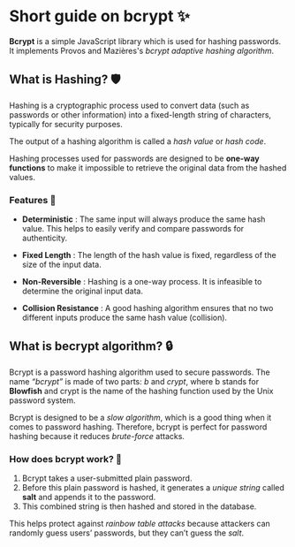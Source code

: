 # Short guide on bcrypt :sparkles:

**Bcrypt** is a simple JavaScript library which is used for hashing passwords. It implements Provos and Mazières's _bcrypt adaptive hashing algorithm_.

## What is Hashing? 🛡️

Hashing is a cryptographic process used to convert data (such as passwords or other information) into a fixed-length string of characters, typically for security purposes.

The output of a hashing algorithm is called a _hash value_ or _hash code_.

Hashing processes used for passwords are designed to be **one-way functions** to make it impossible to retrieve the original data from the hashed values.

### Features 🎉

-   **Deterministic** : The same input will always produce the same hash value. This helps to easily verify and compare passwords for authenticity.

-   **Fixed Length** : The length of the hash value is fixed, regardless of the size of the input data.

-   **Non-Reversible** : Hashing is a one-way process. It is infeasible to determine the original input data.

-   **Collision Resistance** : A good hashing algorithm ensures that no two different inputs produce the same hash value (collision).

## What is becrypt algorithm? 🔒

Bcrypt is a password hashing algorithm used to secure passwords. The name _“bcrypt”_ is made of two parts: _b_ and _crypt_, where b stands for **Blowfish** and crypt is the name of the hashing function used by the Unix password system.

Bcrypt is designed to be a _slow algorithm_, which is a good thing when it comes to password hashing. Therefore, bcrypt is perfect for password hashing because it reduces _brute-force_ attacks.

### How does bcrypt work? 🔄

1. Bcrypt takes a user-submitted plain password.
2. Before this plain password is hashed, it generates a _unique string_ called **salt** and appends it to the password.
3. This combined string is then hashed and stored in the database.

This helps protect against _rainbow table attacks_ because attackers can randomly guess users’ passwords, but they can’t guess the _salt_.
